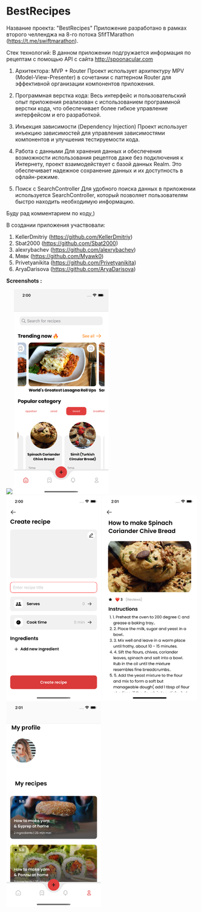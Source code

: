 # BestRecipes

Название проекта:
"BestRecipes"
Приложение разработано в рамках второго челленджа на 8-го потока SfifTMarathon (https://t.me/swiftmarathon).

Стек технологий:
В данном приложении подгружается информация по рецептам с помощью API с сайта http://spoonacular.com

  1) Архитектора: 
MVP + Router 
Проект использует архитектуру MPV (Model-View-Presenter) в сочетании с паттерном Router для эффективной организации компонентов приложения.

  2) Программная верстка кода:
Весь интерфейс и пользовательский опыт приложения реализован с использованием программной верстки кода, что обеспечивает более гибкое управление интерфейсом и его разработкой.

  4) Инъекция зависимости (Dependency Injection)
Проект использует инъекцию зависимостей для управления зависимостями компонентов и улучшения тестируемости кода.

  5) Работа с данными
Для хранения данных и обеспечения возможности использования рецептов даже без подключения к Интернету, проект взаимодействует с базой данных Realm. Это обеспечивает надежное сохранение данных и их доступность в офлайн-режиме.

  6) Поиск с SearchController
Для удобного поиска данных в приложении используется SearchController, который позволяет пользователям быстро находить необходимую информацию.

Буду рад комментарием по коду,)

В создании приложения участвовали:
1. KellerDmitriy (https://github.com/KellerDmitriy)
2. Sbat2000 (https://github.com/Sbat2000)
3. alexrybachev (https://github.com/alexrybachev)
4. Мявк (https://github.com/Myawk0)
5. Privetyanikita (https://github.com/Privetyanikita)
6. AryaDarisova (https://github.com/AryaDarisova)


**Screenshots :**

<img src="screenshots/recordScreen.mp4" width="250"/>

<img src="screenshots/screen1.png" width="250"/>

<img src="screenshots/screen2.png" width="250"/>

<img src="screenshots/screen3.png" width="250"/>

<img src="screenshots/screen4.png" width="250"/>

